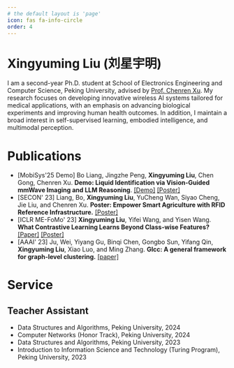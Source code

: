```yaml
---
# the default layout is 'page'
icon: fas fa-info-circle
order: 4
---
```


# Xingyuming Liu (刘星宇明)

I am a second-year Ph.D. student at School of Electronics Engineering and Computer Science, Peking University, advised by [Prof. Chenren Xu](https://soar.group/chenren/). My research focuses on developing innovative wireless AI systems tailored for medical applications, with an emphasis on advancing biological experiments and improving human health outcomes. In addition, I maintain a broad interest in self-supervised learning, embodied intelligence, and multimodal perception.


# Publications

- [MobiSys'25 Demo] Bo Liang, Jingzhe Peng, **Xingyuming Liu**, Chen Gong, Chenren Xu. **Demo: Liquid Identification via Vision-Guided mmWave Imaging and LLM Reasoning**. [[Demo]](https://galaxywalk.github.io/files/mobisys25-erlangsight.pdf) [[Poster]](https://galaxywalk.github.io/files/mobisys25-erlangsight-poster.pdf)
- [SECON' 23] Liang, Bo, **Xingyuming Liu**, YuCheng Wan, Siyao Cheng, Jie Liu, and Chenren Xu. **Poster: Empower Smart Agriculture with RFID Reference Infrastructure.** [[Poster]](https://ieeexplore.ieee.org/abstract/document/10287453)
- [ICLR ME-FoMo' 23] **Xingyuming Liu**, Yifei Wang, and Yisen Wang. **What Contrastive Learning Learns Beyond Class-wise Features?** [[Paper]](https://iclr.cc/virtual/2023/13623) [[Poster]](https://iclr.cc/virtual/2023/13623)
- [AAAI' 23] Ju, Wei, Yiyang Gu, Binqi Chen, Gongbo Sun, Yifang Qin, **Xingyuming Liu**, Xiao Luo, and Ming Zhang. **Glcc: A general framework for graph-level clustering.** [[paper]](https://ojs.aaai.org/index.php/AAAI/article/view/25559)

# Service

## Teacher Assistant

- Data Structures and Algorithms, Peking University, 2024
- Computer Networks (Honor Track), Peking University, 2024
- Data Structures and Algorithms, Peking University, 2023
- Introduction to Information Science and Technology (Turing Program), Peking University, 2023